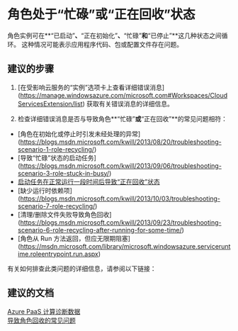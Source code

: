 <properties
    pageTitle="My Role is Busy or Recycling"
    description="角色处于“忙碌”或“正在回收”状态"
    service="microsoft.classiccompute"
    resource="domainnames"
    authors="jluk"
    displayOrder="1"
    selfHelpType="resource"
    supportTopicIds=""
    resourceTags=""
    productPesIds=""
    cloudEnvironments="public"
/>


# 角色处于“忙碌”或“正在回收”状态
角色实例可在**“已启动”**、**“正在初始化”**、**“忙碌”**和**“已停止”**这几种状态之间循环。 这种情况可能表示应用程序代码、包或配置文件存在问题。 <br>

## **建议的步骤**
1. [在受影响云服务的“实例”选项卡上查看详细错误消息] (https://manage.windowsazure.com/microsoft.com#Workspaces/CloudServicesExtension/list) 获取有关错误消息的详细信息。 <br>

2. 检查详细错误消息是否与导致角色**“忙碌”**或**“正在回收”**的常见问题相符： <br>
  * [角色在初始化或停止时引发未经处理的异常] (https://blogs.msdn.microsoft.com/kwill/2013/08/20/troubleshooting-scenario-1-role-recycling/) <br>
  * [导致“忙碌”状态的启动任务] (https://blogs.msdn.microsoft.com/kwill/2013/09/06/troubleshooting-scenario-3-role-stuck-in-busy/) <br>
  * [启动任务在正常运行一段时间后导致“正在回收”状态](https://blogs.msdn.microsoft.com/kwill/2013/08/26/troubleshooting-scenario-2-role-recycling-after-running-fine-for-2-weeks/) <br>
  * [缺少运行时依赖项] (https://blogs.msdn.microsoft.com/kwill/2013/10/03/troubleshooting-scenario-7-role-recycling/) <br>
  * [清理/删除文件失败导致角色回收] (https://blogs.msdn.microsoft.com/kwill/2013/09/23/troubleshooting-scenario-6-role-recycling-after-running-for-some-time/) <br>
  * [角色从 Run 方法返回，但应无限期阻塞] (https://msdn.microsoft.com/library/microsoft.windowsazure.serviceruntime.roleentrypoint.run.aspx) <br>

有关如何排查此类问题的详细信息，请参阅以下链接：<br>

## **建议的文档**
[Azure PaaS 计算诊断数据](http://blogs.msdn.com/b/kwill/archive/2013/08/09/windows-azure-paas-compute-diagnostics-data.aspx) <br>
[导致角色回收的常见问题](https://azure.microsoft.com/documentation/articles/cloud-services-troubleshoot-common-issues-which-cause-roles-recycle/) <br>


<!--HONumber=Oct16_HO2-->


